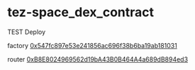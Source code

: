 # tez-space_dex_contract
 

TEST Deploy


factory
[0x547fc897e53e241856ac696f38b6ba19ab181031](https://klaytnscope.com/account/0x547fc897e53e241856ac696f38b6ba19ab181031?tabId=contractCode)



router
[0xB8E8024969562d19bA43B0B464A4a689dB894ed3](https://klaytnscope.com/account/0x547fc897e53e241856ac696f38b6ba19ab181031?tabId=contractCode)
